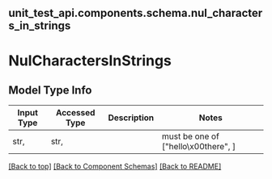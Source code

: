 <a name="top"></a>
## unit_test_api.components.schema.nul_characters_in_strings
# NulCharactersInStrings

## Model Type Info
Input Type | Accessed Type | Description | Notes
------------ | ------------- | ------------- | -------------
str,  | str,  |  | must be one of ["hello\x00there", ]

[[Back to top]](#top) [[Back to Component Schemas]](../../../README.md#Component-Schemas) [[Back to README]](../../../README.md)